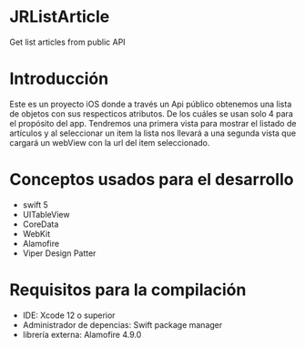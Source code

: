 # JRListArticle
Get list articles from public API

# Introducción
Este es un proyecto iOS donde a través un Api público obtenemos una lista de objetos con sus respecticos atributos. De los cuáles se usan solo 4 para el propósito del app. Tendremos una primera vista para mostrar el listado de artículos y al seleccionar un item la lista nos llevará a una segunda vista que cargará un webView con la url del item seleccionado.

# Conceptos usados para el desarrollo
- swift 5
- UITableView
- CoreData
- WebKit
-  Alamofire
- Viper Design Patter

# Requisitos para la compilación
- IDE: Xcode 12 o superior
-  Administrador de depencias: Swift package manager
- librería externa: Alamofire 4.9.0
